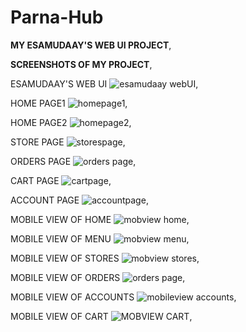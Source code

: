 # Parna-Hub
**MY ESAMUDAAY'S WEB UI PROJECT**,

**SCREENSHOTS OF MY PROJECT**,

ESAMUDAAY'S WEB UI
![esamudaay webUI](https://user-images.githubusercontent.com/99073497/152641760-db69134f-c3e2-4859-82c5-1111fde2f3f8.png),

HOME PAGE1
![homepage1](https://user-images.githubusercontent.com/99073497/152642009-cd7bdaad-9ad9-4cd2-bc5d-720fda31090c.png),

HOME PAGE2
![homepage2](https://user-images.githubusercontent.com/99073497/152642021-7b0d3c93-43f0-40ed-b008-8d8b2de0f329.png),

STORE PAGE
![storespage](https://user-images.githubusercontent.com/99073497/152642039-a87c3a10-31bb-4bbc-84bc-97947fae6672.png),

ORDERS PAGE
![orders page](https://user-images.githubusercontent.com/99073497/152642048-d06b5c69-dbcd-4a06-8990-a8c4c9a4d849.png),


CART PAGE
![cartpage](https://user-images.githubusercontent.com/99073497/152642059-d49802b3-ca62-45ea-a48c-98085aa8ae64.png),

ACCOUNT PAGE
![accountpage](https://user-images.githubusercontent.com/99073497/152642064-52263281-bd58-4149-a84b-5723a7d4e9c9.png),

MOBILE VIEW OF HOME
![mobview home](https://user-images.githubusercontent.com/99073497/152642080-6db8a2a0-977f-436e-895e-9fcc3cdc7a78.png),

MOBILE VIEW OF MENU
![mobview menu](https://user-images.githubusercontent.com/99073497/152642089-b2ba1bc9-edf5-4c3c-bae0-1c23ee6b22cc.png),


MOBILE VIEW OF STORES
![mobview stores](https://user-images.githubusercontent.com/99073497/152642101-971e2057-a701-41d9-b077-c4f01f995e3c.png),

MOBILE VIEW OF ORDERS
![orders page](https://user-images.githubusercontent.com/99073497/152642109-e75be335-5c9a-467c-955b-67c73f32ed50.png),

MOBILE VIEW OF ACCOUNTS
![mobileview accounts](https://user-images.githubusercontent.com/99073497/152642138-3ae75d99-c011-409a-9eb1-d20626b23725.png),

MOBILE VIEW OF CART
![MOBVIEW CART](https://user-images.githubusercontent.com/99073497/152642182-e0743990-7874-4e11-b0ee-b27407943d07.png),

